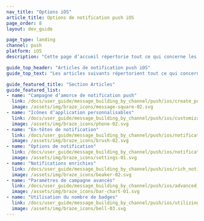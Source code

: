 ```yaml
---
nav_title: "Options iOS"
article_title: Options de notification push iOS
page_order: 8
layout: dev_guide

page_type: landing
channel: push
platform: iOS
description: "Cette page d’accueil répertorie tout ce qui concerne les notifications push iOS pour Braze."

guide_top_header: "Articles de notification push iOS"
guide_top_text: "Les articles suivants répertorient tout ce qui concerne uniquement les notifications push iOS pour Braze."

guide_featured_title: "Section Articles"
guide_featured_list:
- name: "Campagne d’amorce de notification push"
  link: /docs/user_guide/message_building_by_channel/push/ios/create_push_primer/
  image: /assets/img/braze_icons/message-square-02.svg
- name: "Icônes d’application personnalisables"
  link: /docs/user_guide/message_building_by_channel/push/ios/customizable_app_icons/
  image: /assets/img/braze_icons/phone-02.svg
- name: "En-têtes de notification"
  link: /docs/user_guide/message_building_by_channel/push/ios/notification_headers/
  image: /assets/img/braze_icons/brush-02.svg
- name: "Options de notification"
  link: /docs/user_guide/message_building_by_channel/push/ios/notification_options/
  image: /assets/img/braze_icons/settings-01.svg
- name: "Notifications enrichies"
  link: /docs/user_guide/message_building_by_channel/push/ios/rich_notifications/
  image: /assets/img/braze_icons/beaker-02.svg
- name: "Paramètres de campagne avancés"
  link: /docs/user_guide/message_building_by_channel/push/ios/advanced_campaign_settings/
  image: /assets/img/braze_icons/bar-chart-01.svg
- name: "Utilisation du nombre de badges"
  link: /docs/user_guide/message_building_by_channel/push/ios/utilizing_badge_count/
  image: /assets/img/braze_icons/bell-03.svg
---
```

<br><br>